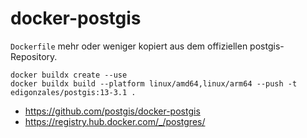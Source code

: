 # docker-postgis

`Dockerfile` mehr oder weniger kopiert aus dem offiziellen postgis-Repository.


```
docker buildx create --use
docker buildx build --platform linux/amd64,linux/arm64 --push -t edigonzales/postgis:13-3.1 .
```

- https://github.com/postgis/docker-postgis
- https://registry.hub.docker.com/_/postgres/
